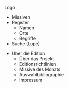 <!-- Die zweite Ebene sollte als Dropdown in der Navigation realisiert werden -->

<!-- links -->
Logo
- Missiven
- Register 
  - Namen
  - Orte
  - Begriffe
- Suche (Lupe)

<!-- rechts-->
- Über die Edition
    - Über das Projekt
    - Editionsrichtlinien
    - Missive des Monats
    - Auswahlbibliographie 
    - Impressum
